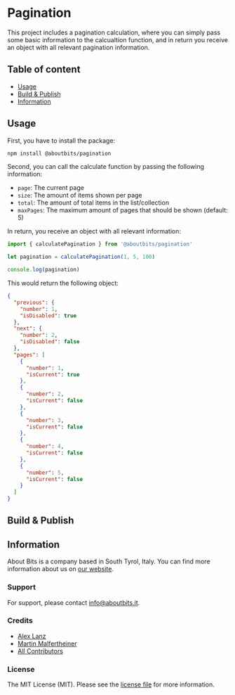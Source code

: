 Pagination
==========

This project includes a pagination calculation, where you can simply pass some basic information to the calcualtion function, and in return you receive an object with all relevant pagination information.

## Table of content

- [Usage](#usage)
- [Build & Publish](#build--publish)
- [Information](#information)

## Usage

First, you have to install the package:

```bash
npm install @aboutbits/pagination
```

Second, you can call the calculate function by passing the following information:

- `page`: The current page
- `size`: The amount of items shown per page
- `total`: The amount of total items in the list/collection
- `maxPages`: The maximum amount of pages that should be shown (default: 5)

In return, you receive an object with all relevant information:

```js
import { calculatePagination } from '@aboutbits/pagination'

let pagination = calculatePagination(1, 5, 100)

console.log(pagination)
```

This would return the following object:

```json
{
  "previous": {
    "number": 1,
    "isDisabled": true
  },
  "next": {
    "number": 2,
    "isDisabled": false
  },
  "pages": [
    {
      "number": 1,
      "isCurrent": true
    },
    {
      "number": 2,
      "isCurrent": false
    },
    {
      "number": 3,
      "isCurrent": false
    },
    {
      "number": 4,
      "isCurrent": false
    },
    {
      "number": 5,
      "isCurrent": false
    }
  ]
}
```

## Build & Publish

## Information

About Bits is a company based in South Tyrol, Italy. You can find more information about us on [our website](https://aboutbits.it).

### Support

For support, please contact [info@aboutbits.it](mailto:info@aboutbits.it).

### Credits

- [Alex Lanz](https://github.com/alexlanz)
- [Martin Malfertheiner](https://github.com/mmalfertheiner)
- [All Contributors](../../contributors)

### License

The MIT License (MIT). Please see the [license file](license.md) for more information.

